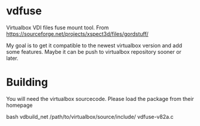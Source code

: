 vdfuse
======

Virtualbox VDI files fuse mount tool. From https://sourceforge.net/projects/xspect3d/files/gordstuff/

My goal is to get it compatible to the newest virtualbox version and add some features. Maybe it can be push to virtualbox repository sooner or later.

Building
========

You will need the virtualbox sourcecode. Please load the package from their homepage

bash vdbuild_net /path/to/virtualbox/source/include/ vdfuse-v82a.c
